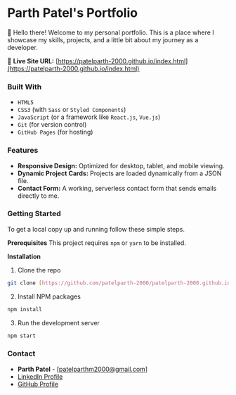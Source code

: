 # Parth Patel's Portfolio

👋 Hello there! Welcome to my personal portfolio. This is a place where I showcase my skills, projects, and a little bit about my journey as a developer.

🔗 **Live Site URL:** [https://patelparth-2000.github.io/index.html](https://patelparth-2000.github.io/index.html)

### Built With

* `HTML5`
* `CSS3` (with `Sass` or `Styled Components`)
* `JavaScript` (or a framework like `React.js`, `Vue.js`)
* `Git` (for version control)
* `GitHub Pages` (for hosting)

### Features

-   **Responsive Design:** Optimized for desktop, tablet, and mobile viewing.
-   **Dynamic Project Cards:** Projects are loaded dynamically from a JSON file.
-   **Contact Form:** A working, serverless contact form that sends emails directly to me.

### Getting Started

To get a local copy up and running follow these simple steps.

**Prerequisites**
This project requires `npm` or `yarn` to be installed.

**Installation**
1. Clone the repo
```sh
git clone [https://github.com/patelparth-2000/patelparth-2000.github.io.git](https://github.com/patelparth-2000/patelparth-2000.github.io.git)
```

2. Install NPM packages
```sh
npm install
```

3. Run the development server
```sh
npm start
```

### Contact

-   **Parth Patel** - [patelparthm2000@gmail.com]
-   [LinkedIn Profile](https://www.linkedin.com/in/parth-patel2510/)
-   [GitHub Profile](https://github.com/patelparth-2000/)
